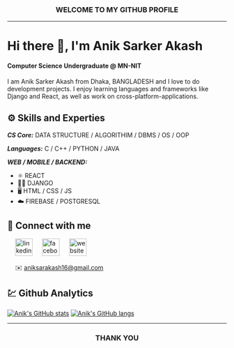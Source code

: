 <h3 align="center">WELCOME TO MY GITHUB PROFILE</h3>
<hr/>

# Hi there 👋, I'm Anik Sarker Akash
#### Computer Science Undergraduate @ MN-NIT

I am Anik Sarker Akash from Dhaka, BANGLADESH and I love to do development projects. I enjoy learning languages and frameworks like Django and React, as well as work on cross-platform-applications. 


## ⚙️ Skills and Experties

***CS Core:*** DATA STRUCTURE / ALGORITHIM / DBMS / OS / OOP

***Languages:*** C / C++ / PYTHON / JAVA

***WEB / MOBILE / BACKEND:***
* ⚛️ REACT
* 🧑‍💻 DJANGO
* 🖥️ HTML / CSS / JS
* ☁️ FIREBASE / POSTGRESQL


## 🤝 Connect with me

&emsp; [<img src='https://cdn.jsdelivr.net/npm/simple-icons@3.0.1/icons/linkedin.svg' alt='linkedin' height='40'>](https://www.linkedin.com/in/aniksarkerakash/)
&emsp; [<img src='https://cdn.jsdelivr.net/npm/simple-icons@3.0.1/icons/facebook.svg' alt='facebook' height='40'>](https://www.facebook.com/aniksarkerakash/)
&emsp; [<img src='https://cdn.jsdelivr.net/npm/simple-icons@3.0.1/icons/webpack.svg' alt='website' height='40'>](https://www.aniksarkerakash.com/)


&emsp; ✉️ aniksarakash16@gmail.com


## 💹 Github Analytics

[![Anik's GitHub stats](https://github-readme-stats.vercel.app/api?username=anikakash&layout=compact)]()
[![Anik's GitHub langs](https://github-readme-stats.vercel.app/api/top-langs/?username=anikakash&layout=compact&langs_count=8)]()

<hr/>

<h3 align="center">THANK YOU</h3>

